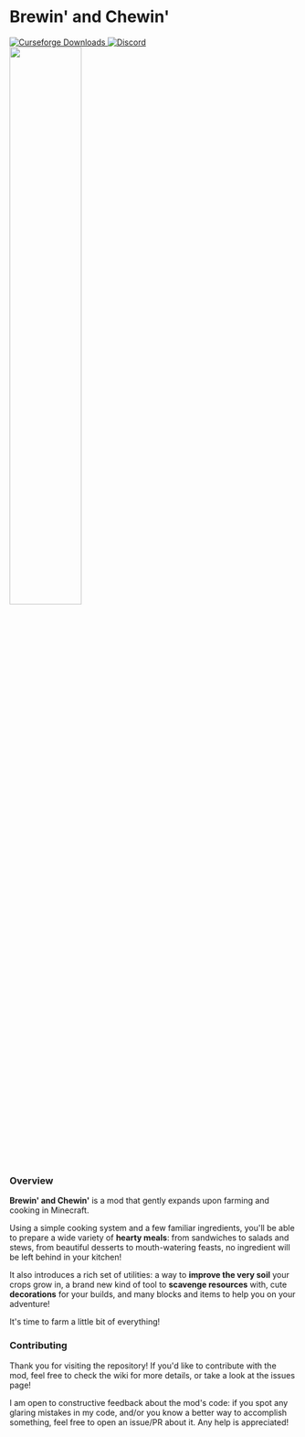 # Brewin' and Chewin'

<a href="https://www.curseforge.com/minecraft/mc-mods/brewin-and-chewin">
  <img src="http://cf.way2muchnoise.eu/full_637808_downloads.svg" alt="Curseforge Downloads">
</a>
<a href="https://discord.gg/M5AtJGPf">
  <img alt="Discord" src="https://img.shields.io/discord/855495317298741248?color=brightgreen&label=Discord">
</a>
<br>
<img src="https://i.imgur.com/aDELzhM.png" width="50%">

### Overview

**Brewin' and Chewin'** is a mod that gently expands upon farming and cooking in Minecraft.

Using a simple cooking system and a few familiar ingredients, you'll be able to prepare a wide variety of **hearty meals**: from sandwiches to salads and stews, from beautiful desserts to mouth-watering feasts, no ingredient will be left behind in your kitchen!

It also introduces a rich set of utilities: a way to **improve the very soil** your crops grow in, a brand new kind of tool to **scavenge resources** with, cute **decorations** for your builds, and many blocks and items to help you on your adventure!

It's time to farm a little bit of everything!

### Contributing

Thank you for visiting the repository! If you'd like to contribute with the mod, feel free to check the wiki for more details, or take a look at the issues page!

I am open to constructive feedback about the mod's code: if you spot any glaring mistakes in my code, and/or you know a better way to accomplish something, feel free to open an issue/PR about it. Any help is appreciated!
